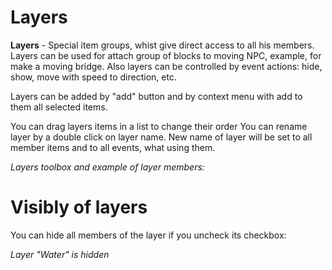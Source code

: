 # Layers
**Layers** - Special item groups, whist give direct access to all his members. Layers can be used for attach group of blocks to moving NPC, example, for make a moving bridge. Also layers can be controlled by event actions: hide, show, move with speed to direction, etc.

Layers can be added by "add" button and by context menu with add to them all selected items.

<Note type="tip">
    You can drag layers items in a list to change their order
</Note>

<Note type="tip">
    You can rename layer by a double click on layer name. 
    New name of layer will be set to all member items 
    and to all events, what using them.
</Note>

_Layers toolbox and example of layer members:_

<ImageZoom
  alt="layersBox"
  url="screenshots/LevelEditing/Layers/02_layerList_1.png"
  width="200px"
  :border="true"
/>


# Visibly of layers
You can hide all members of the layer if you uncheck its checkbox:

_Layer "Water" is hidden_

<ImageZoom
  alt="hideLayer"
  url="screenshots/LevelEditing/Layers/03_layerList_2_hidden1.png"
  width="200px"
  :border="true"
/>
